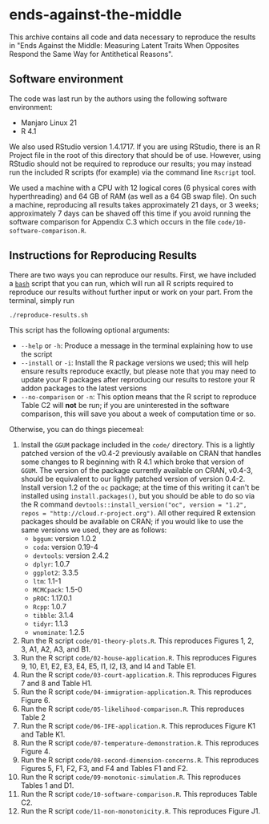 # ends-against-the-middle

This archive contains all code and data necessary to reproduce the results in
"Ends Against the Middle: Measuring Latent Traits When Opposites Respond the
Same  Way for Antithetical Reasons".

## Software environment

The code was last run by the authors using the following software environment:

- Manjaro Linux 21
- R 4.1

We also used RStudio version 1.4.1717. If you are using RStudio, there is an
R Project file in the root of this directory that should be of use. However,
using RStudio should not be required to reproduce our results; you may instead
run the included R scripts (for example) via the command line `Rscript` tool.

We used a machine with a CPU with 12 logical cores (6 physical cores with
hyperthreading) and 64 GB of RAM (as well as a 64 GB swap file). On such a
machine, reproducing all results takes approximately 21 days, or 3 weeks;
approximately 7 days can be shaved off this time if you avoid running the
software comparison for Appendix C.3 which occurs in the file
`code/10-software-comparison.R`.

## Instructions for Reproducing Results

There are two ways you can reproduce our results.
First, we have included a [`bash`](https://www.gnu.org/software/bash/) script that you can run, which will run all R scripts required to reproduce our results without further input or work on your part.
From the terminal, simply run

```sh
./reproduce-results.sh
```

This script has the following optional arguments:

- `--help` or `-h`: Produce a message in the terminal explaining how to use the script
- `--install` or `-i`: Install the R package versions we used; this will help ensure results reproduce exactly, but please note that you may need to update your R packages after reproducing our results to restore your R addon packages to the latest versions
- `--no-comparison` or `-n`: This option means that the R script to reproduce Table C2 will **not** be run; if you are uninterested in the software comparison, this will save you about a week of computation time or so.

Otherwise, you can do things piecemeal:

 1. Install the `GGUM` package included in the `code/` directory. This is a
    lightly patched version of the v0.4-2 previously available on CRAN that
    handles some changes to R beginning with R 4.1 which broke that version of
    `GGUM`. The version of the package currently available on CRAN, v0.4-3,
    should be equivalent to our lightly patched version of version 0.4-2.
    Install version 1.2 of the `oc` package; at the time of this writing it
    can't be installed using `install.packages()`, but you should be able to do
    so via the R command `devtools::install_version("oc", version = "1.2", repos = "http://cloud.r-project.org")`.
    All other required R extension packages should be available on CRAN;
    if you would like to use the same versions we used, they are as follows:
    - `bggum`: version 1.0.2
    - `coda`: version 0.19-4
    - `devtools`: version 2.4.2
    - `dplyr`: 1.0.7
    - `ggplot2`: 3.3.5
    - `ltm`: 1.1-1
    - `MCMCpack`: 1.5-0
    - `pROC`: 1.17.0.1
    - `Rcpp`: 1.0.7
    - `tibble`: 3.1.4
    - `tidyr`: 1.1.3
    - `wnominate`: 1.2.5
 2. Run the R script `code/01-theory-plots.R`. This reproduces Figures 1, 2, 3,
    A1, A2, A3, and B1.
 3. Run the R script `code/02-house-application.R`. This reproduces Figures 9,
    10, E1, E2, E3, E4, E5, I1, I2, I3, and I4 and Table E1.
 4. Run the R script `code/03-court-application.R`. This reproduces Figures 7
    and 8 and Table H1.
 5. Run the R script `code/04-immigration-application.R`. This reproduces
    Figure 6.
 6. Run the R script `code/05-likelihood-comparison.R`. This reproduces Table 2
 7. Run the R script `code/06-IFE-application.R`. This reproduces Figure K1 and
    Table K1.
 8. Run the R script `code/07-temperature-demonstration.R`. This reproduces
    Figure 4.
 9. Run the R script `code/08-second-dimension-concerns.R`. This reproduces
    Figures 5, F1, F2, F3, and F4 and Tables F1 and F2.
10. Run the R script `code/09-monotonic-simulation.R`. This reproduces Tables 1
    and D1.
11. Run the R script `code/10-software-comparison.R`. This reproduces Table C2.
12. Run the R script `code/11-non-monotonicity.R`. This reproduces Figure J1.

